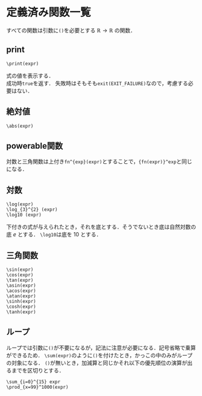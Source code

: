 # 定義済み関数一覧
すべての関数は引数に`()`を必要とする $\mathbb{R}\to\mathbb{R}$ の関数．
## print
```
\print(expr)
```
式の値を表示する．  
成功時`true`を返す．
失敗時はそもそも`exit(EXIT_FAILURE)`なので，考慮する必要はない．

## 絶対値
```
\abs(expr)
```
## powerable関数
対数と三角関数は上付き`fn^{exp}(expr)`とすることで，`{fn(expr)}^exp`と同じになる．
## 対数
```
\log(expr)
\log_{3}^{2} (expr)
\log10 (expr)
```
下付きの式が与えられたとき，それを底とする．そうでないとき底は自然対数の底 $e$ とする．
`\log10`は底を $10$ とする．

## 三角関数
```
\sin(expr)
\cos(expr)
\tan(expr)
\asin(expr)
\acos(expr)
\atan(expr)
\sinh(expr)
\cosh(expr)
\tanh(expr)
```

## ループ
ループでは引数に`()`が不要になるが，記法に注意が必要になる．記号省略で乗算ができるため．
`\sum(expr)`のように`()`を付けたとき，かっこの中のみがループの対象になる．
`()`が無いとき，加減算と同じかそれ以下の優先順位の演算が出るまでを区切りとする．
```
\sum_{i=0}^{15} expr
\prod_{x=99}^1000(expr)
```
